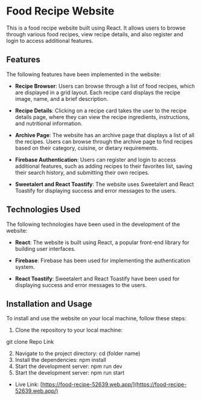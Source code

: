 # Food Recipe Website

This is a food recipe website built using React. It allows users to browse through various food recipes, view recipe details, and also register and login to access additional features.

## Features

The following features have been implemented in the website:

- **Recipe Browser**: Users can browse through a list of food recipes, which are displayed in a grid layout. Each recipe card displays the recipe image, name, and a brief description.

- **Recipe Details**: Clicking on a recipe card takes the user to the recipe details page, where they can view the recipe ingredients, instructions, and nutritional information.


- **Archive Page**: The website has an archive page that displays a list of all the recipes. Users can browse through the archive page to find recipes based on their category, cuisine, or dietary requirements.

- **Firebase Authentication**: Users can register and login to access additional features, such as adding recipes to their favorites list, saving their search history, and submitting their own recipes.

- **Sweetalert and React Toastify**: The website uses Sweetalert and React Toastify for displaying success and error messages to the users.

## Technologies Used

The following technologies have been used in the development of the website:

- **React**: The website is built using React, a popular front-end library for building user interfaces.

- **Firebase**: Firebase has been used for implementing the authentication system.

- **React Toastify**: Sweetalert and React Toastify have been used for displaying success and error messages to the users.

## Installation and Usage

To install and use the website on your local machine, follow these steps:

1. Clone the repository to your local machine:

git clone Repo Link

2. Navigate to the project directory:
cd (folder name)
3. Install the dependencies:
npm install
4. Start the development server:
npm run dev
5. Start the development server:
npm run start


- Live Link: [https://food-recipe-52639.web.app/](https://food-recipe-52639.web.app/)

